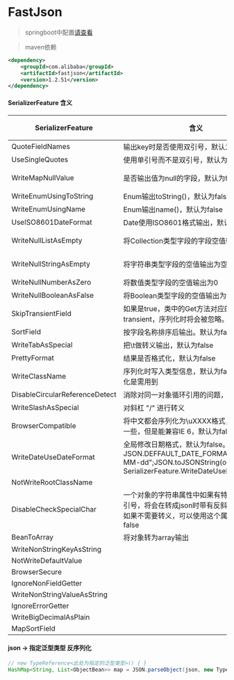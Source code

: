# FastJson

> springboot中配置[请查看](../springboot/fastjson-config.md)

> maven依赖

```xml
<dependency>
    <groupId>com.alibaba</groupId>
    <artifactId>fastjson</artifactId>
    <version>1.2.51</version>
</dependency>
```

#### SerializerFeature 含义

|SerializerFeature             |        含义       |     备注     |
|------------------------------|------------------|--------------|
|QuoteFieldNames               | 输出key时是否使用双引号，默认为true | |
|UseSingleQuotes               | 使用单引号而不是双引号，默认为false | |
|WriteMapNullValue             | 是否输出值为null的字段，默认为false | 常用 |
|WriteEnumUsingToString        | Enum输出toString()，默认为false | |
|WriteEnumUsingName            | Enum输出name()，默认为false | |
|UseISO8601DateFormat          | Date使用ISO8601格式输出，默认为false | |
|WriteNullListAsEmpty          | 将Collection类型字段的字段空值输出为[] | 常用 |
|WriteNullStringAsEmpty        | 将字符串类型字段的空值输出为空字符串 "" | 常用 |
|WriteNullNumberAsZero         | 将数值类型字段的空值输出为0 | |
|WriteNullBooleanAsFalse       | 将Boolean类型字段的空值输出为false | |
|SkipTransientField            | 如果是true，类中的Get方法对应的Field是transient，序列化时将会被忽略。默认为true | |
|SortField                     | 按字段名称排序后输出。默认为false | |
|WriteTabAsSpecial             | 把\t做转义输出，默认为false | |
|PrettyFormat                  | 结果是否格式化，默认为false | |
|WriteClassName                | 序列化时写入类型信息，默认为false。反序列化是需用到 | |
|DisableCircularReferenceDetect| 消除对同一对象循环引用的问题，默认为false | |
|WriteSlashAsSpecial           | 对斜杠 "/" 进行转义 | |
|BrowserCompatible             | 将中文都会序列化为\uXXXX格式，字节数会多一些，但是能兼容IE 6，默认为false | |
|WriteDateUseDateFormat        | 全局修改日期格式，默认为false。JSON.DEFFAULT_DATE_FORMAT = "yyyy-MM-dd";JSON.toJSONString(obj, SerializerFeature.WriteDateUseDateFormat); | |
|NotWriteRootClassName         |  | |
|DisableCheckSpecialChar       | 一个对象的字符串属性中如果有特殊字符如双引号，将会在转成json时带有反斜杠转移符。如果不需要转义，可以使用这个属性。默认为false | |
|BeanToArray                   | 将对象转为array输出 | |
|WriteNonStringKeyAsString     | | |
|NotWriteDefaultValue          | | |
|BrowserSecure                 | | |
|IgnoreNonFieldGetter          | | |
|WriteNonStringValueAsString   | | |
|IgnoreErrorGetter             | | |
|WriteBigDecimalAsPlain        | | |
|MapSortField                  | | |


#### json -> 指定泛型类型 反序列化

```java
// new TypeReference<此处为指定的泛型类型>() { }
HashMap<String, List<ObjectBean>> map = JSON.parseObject(json, new TypeReference<HashMap<String, List<ObjectBean>>>() { });
```